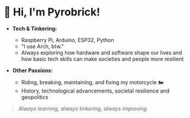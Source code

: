# 👋 Hi, I'm Pyrobrick!

- **Tech & Tinkering:**  
  - Raspberry Pi, Arduino, ESP32, Python
  - "I use Arch, btw."
  - Always exploring how hardware and software shape our lives and how basic tech skills can make societies and people more resilient

- **Other Passions:**  
  - Riding, breaking, maintaining, and fixing my motorcycle 🏍️  
  - History, technological advancements, societal resilience and geopolitics

> *Always learning, always tinkering, always improving.*
